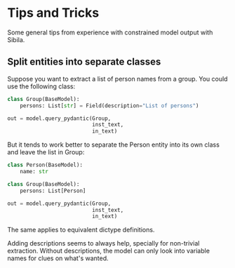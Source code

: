 # Tips and Tricks

Some general tips from experience with constrained model output with Sibila.


## Split entities into separate classes

Suppose you want to extract a list of person names from a group. You could use the following class:

```python
class Group(BaseModel):
    persons: List[str] = Field(description="List of persons")

out = model.query_pydantic(Group,
                           inst_text,
                           in_text)
```

But it tends to work better to separate the Person entity into its own class and leave the list in Group:

```python
class Person(BaseModel):
    name: str

class Group(BaseModel):
    persons: List[Person]

out = model.query_pydantic(Group,
                           inst_text,
                           in_text)
```

The same applies to equivalent dictype definitions.

Adding descriptions seems to always help, specially for non-trivial extraction. Without descriptions, the model can only look into variable names for clues on what's wanted.

